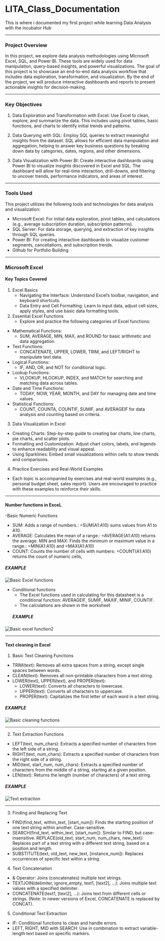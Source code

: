 # LITA_Class_Documentation
This is where i documented my first project while learning Data Analysis with the incubator Hub

---
### Project Overview
In this project, we explore data analysis methodologies using Microsoft Excel, SQL, and Power BI. These tools are widely used for data manipulation, query-based insights, and powerful visualizations. The goal of this project is to showcase an end-to-end data analysis workflow that includes data exploration, transformation, and visualization. By the end of the project, we will produce interactive dashboards and reports to present actionable insights for decision-making.

---
### Key Objectives
1. Data Exploration and Transformation with Excel: Use Excel to clean, explore, and summarize the data. This includes using pivot tables, basic functions, and charts to identify initial trends and patterns.

2. Data Querying with SQL: Employ SQL queries to extract meaningful insights from the dataset. SQL allows for efficient data manipulation and aggregation, helping to answer key business questions by breaking down data by categories, dates, regions, and other dimensions.

3. Data Visualization with Power BI: Create interactive dashboards using Power BI to visualize insights discovered in Excel and SQL. The dashboard will allow for real-time interaction, drill-downs, and filtering to uncover trends, performance indicators, and areas of interest.

---
### Tools Used
This project utilizes the following tools and technologies for data analysis and visualization:
- Microsoft Excel: For initial data exploration, pivot tables, and calculations (e.g., average subscription duration, subscription patterns).
- SQL Server: For data storage, querying, and extraction of key insights through SQL queries.
- Power BI: For creating interactive dashboards to visualize customer segments, cancellations, and subscription trends.
- Github for Portfolio Building

---
### Microsoft Excel 
#### Key Topics Covered
1. Excel Basics
   - Navigating the Interface: Understand Excel’s toolbar, navigation, and keyboard shortcuts.
   - Data Entry and Cell Formatting: Learn to input data, adjust cell sizes, apply styles, and use basic data formatting tools.
2. Essential Excel Functions
   - Explore and practice the following categories of Excel functions:
- Mathematical Functions:
   - SUM, AVERAGE, MIN, MAX, and ROUND for basic arithmetic and data aggregation.
- Text Functions:
   - CONCATENATE, UPPER, LOWER, TRIM, and LEFT/RIGHT to manipulate text data.
- Logical Functions:
   - IF, AND, OR, and NOT for conditional logic.
- Lookup Functions:
   - VLOOKUP, HLOOKUP, INDEX, and MATCH for searching and matching data across tables.
- Date and Time Functions:
   - TODAY, NOW, YEAR, MONTH, and DAY for managing date and time values.
- Statistical Functions:
   - COUNT, COUNTA, COUNTIF, SUMIF, and AVERAGEIF for data analysis and counting based on criteria.
3. Data Visualization in Excel
- Creating Charts: Step-by-step guide to creating bar charts, line charts, pie charts, and scatter plots.
- Formatting and Customization: Adjust chart colors, labels, and legends to enhance readability and visual appeal.
- Using Sparklines: Embed small visualizations within cells to show trends and comparisons.
4. Practice Exercises and Real-World Examples
- Each topic is accompanied by exercises and real-world examples (e.g., personal budget sheet, sales report). Users are encouraged to practice with these examples to reinforce their skills.

----
#### Number functions in  ExceL
-Basic Numeric Functions
  - SUM: Adds a range of numbers.: =SUM(A1:A10) sums values from A1 to A10.
  - AVERAGE: Calculates the mean of a range.: =AVERAGE(A1:A10) returns the average.
     MIN and MAX: Finds the minimum or maximum value in a range.: =MIN(A1:A10) and =MAX(A1:A10)
  - COUNT: Counts the number of cells with numbers: =COUNT(A1:A10) returns the count of numeric cells,
##### EXAMPLE
![Basic Excel functions](https://github.com/user-attachments/assets/7d6b7423-a99a-4698-a4dc-b0424fabf529)

- Conditional functions
   - The Excel functions used in calculating for this datasheet is a conditional function: AVERAGEIF, SUMIF, MAXIF, MINIF, COUNTIF.
   - The calculations are shown in the worksheet
  #####  EXAMPLE 
![Basic excel function2](https://github.com/user-attachments/assets/a957c2da-65a9-4c38-9b6e-bde81afb9936)

----
#### Text cleaning in Excel

1. Basic Text Cleaning Functions
- TRIM(text): Removes all extra spaces from a string, except single spaces between words.
- CLEAN(text): Removes all non-printable characters from a text string.
- LOWER(text), UPPER(text), and PROPER(text):
   - LOWER(text): Converts all characters to lowercase.
   - UPPER(text): Converts all characters to uppercase.
   - PROPER(text): Capitalizes the first letter of each word in a text string.
##### EXAMPLE
![Basic cleaning functions](https://github.com/user-attachments/assets/c789a33c-38df-4c73-9a95-80b10a467953)

----
 2. Text Extraction Functions
- LEFT(text, num_chars): Extracts a specified number of characters from the left side of a string.
- RIGHT(text, num_chars): Extracts a specified number of characters from the right side of a string.
- MID(text, start_num, num_chars): Extracts a specified number of characters from the middle of a string, starting at a given position.
- LEN(text): Returns the length (number of characters) of a text string.
 ##### EXAMPLE
 ![Text extraction](https://github.com/user-attachments/assets/1b554027-4166-43f7-a477-93fbe841edb1)

----
 3. Finding and Replacing Text
- FIND(find_text, within_text, [start_num]): Finds the starting position of one text string within another. Case-sensitive.
- SEARCH(find_text, within_text, [start_num]): Similar to FIND, but case-insensitive.
   REPLACE(old_text, start_num, num_chars, new_text): Replaces part of a text string with a different text string, based on a position and length.
- SUBSTITUTE(text, old_text, new_text, [instance_num]): Replaces occurrences of specific text within a string.
  
4. Text Concatenation
- & Operator: Joins (concatenates) multiple text strings.
- TEXTJOIN(delimiter, ignore_empty, text1, [text2], ...): Joins multiple text values with a specified delimiter.
- CONCATENATE(text1, [text2], ...): Joins text from different cells or strings. (Note: In newer versions of Excel, CONCATENATE is replaced by CONCAT).

5. Conditional Text Extraction
- IF: Conditional functions to clean and handle errors.
- LEFT, RIGHT, MID with SEARCH: Use in combination to extract variable-length text based on specific markers.
